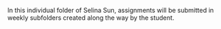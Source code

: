 
In this individual folder of Selina Sun, assignments will be submitted in weekly subfolders created along the way by the student.
